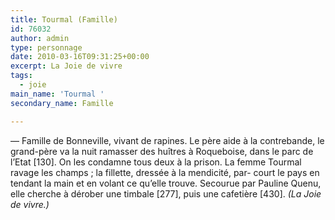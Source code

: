 ```yaml
---
title: Tourmal (Famille)
id: 76032
author: admin
type: personnage
date: 2010-03-16T09:31:25+00:00
excerpt: La Joie de vivre
tags:
  - joie
main_name: 'Tourmal '
secondary_name: Famille

---
```

— Famille de Bonneville, vivant de rapines. Le père aide à la contrebande, le grand-père va la nuit ramasser des huîtres à Roqueboise, dans le parc de l&rsquo;Etat [130]. On les condamne tous deux à la prison. La femme Tourmal ravage les champs ; la fillette, dressée à la mendicité, par- court le pays en tendant la main et en volant ce qu&rsquo;elle trouve. Secourue par Pauline Quenu, elle cherche à dérober une timbale [277], puis une cafetière [430]. _(La Joie de vivre.)_
